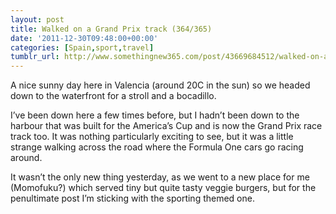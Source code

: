 ```yaml
---
layout: post
title: Walked on a Grand Prix track (364/365)
date: '2011-12-30T09:48:00+00:00'
categories: [Spain,sport,travel]
tumblr_url: http://www.somethingnew365.com/post/43669684512/walked-on-a-grand-prix-track-364365
---
```

A nice sunny day here in Valencia (around 20C in the sun) so we headed down to the waterfront for a stroll and a bocadillo.

I’ve been down here a few times before, but I hadn’t been down to the harbour that was built for the America’s Cup and is now the Grand Prix race track too. It was nothing particularly exciting to see, but it was a little strange walking across the road where the Formula One cars go racing around.

It wasn’t the only new thing yesterday, as we went to a new place for me (Momofuku?) which served tiny but quite tasty veggie burgers, but for the penultimate post I’m sticking with the sporting themed one.
